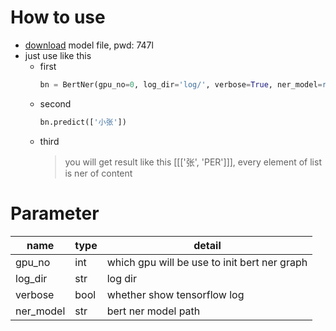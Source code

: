 # How to use
* [download](https://pan.baidu.com/s/1B3x5BN5Nm1Um6yq1eJU6qA) model file, pwd: 747l
* just use like this 
    * first
        ````python 
        bn = BertNer(gpu_no=0, log_dir='log/', verbose=True, ner_model=r'bert_ner_model\\')
    * second
         ````python 
        bn.predict(['小张'])
    * third 
        > you will get result like this [[['张', 'PER']]], every element of list is ner of content
     
# Parameter
| name | type | detail |
|--------------------|------|-------------|
gpu_no | int | which gpu will be use to init bert ner graph
log_dir | str | log dir 
verbose | bool| whether show tensorflow log
ner_model | str| bert ner model path
